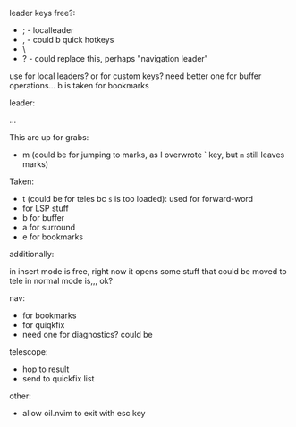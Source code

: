 leader keys free?:

- ; - localleader
- , - could b quick hotkeys
- \
- ? - could replace this, perhaps "navigation leader"

use for local leaders? or for custom keys?
need better one for buffer operations... <space>b is taken for bookmarks

<space> leader:

...

This are up for grabs:

- m (could be for jumping to marks, as I overwrote \` key, but `m` still leaves marks)

Taken:

- t (could be for teles bc `s` is too loaded): used for forward-word
- <C-n>     for LSP stuff
- <leader>b for buffer
- <leader>a for surround
- <leader>e for bookmarks

additionally:

<f2> in insert mode is free, right now it opens some stuff that could be moved to tele
<F2> in normal mode is,,, ok?

nav: 

- <Home> <End>for bookmarks
- <S-PageUp><S-PageDown> for quiqkfix
- need one for diagnostics? could be <S-Home> <S-End>

telescope:

- <c-s> hop to result
- <c-q> send to quickfix list

other:

- allow oil.nvim to exit with esc key
